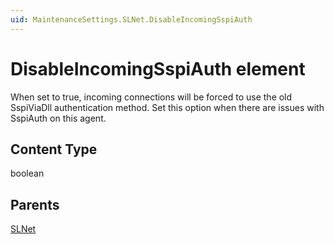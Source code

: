 ```yaml
---
uid: MaintenanceSettings.SLNet.DisableIncomingSspiAuth
---
```


# DisableIncomingSspiAuth element

When set to true, incoming connections will be forced to use the old SspiViaDll authentication method. Set this option when there are issues with SspiAuth on this agent.

## Content Type

boolean

## Parents

[SLNet](xref:MaintenanceSettings.SLNet)
